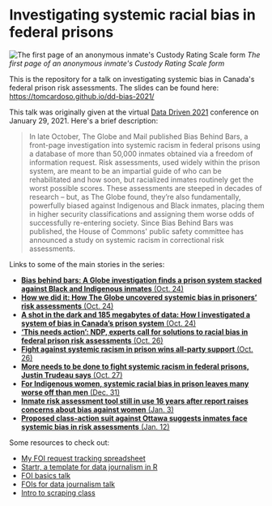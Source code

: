 # Investigating systemic racial bias in federal prisons

![The first page of an anonymous inmate's Custody Rating Scale form](https://assets.documentcloud.org/documents/7274424/pages/CRS-assessment-form-p1-large.gif)
_The first page of an anonymous inmate's Custody Rating Scale form_

This is the repository for a talk on investigating systemic bias in Canada's federal prison risk assessments. The slides can be found here: https://tomcardoso.github.io/dd-bias-2021/

This talk was originally given at the virtual [Data Driven 2021](http://humberstorylab.ca/events/data-driven-2021/) conference on January 29, 2021. Here's a brief description:

> In late October, The Globe and Mail published Bias Behind Bars, a front-page investigation into systemic racism in federal prisons using a database of more than 50,000 inmates obtained via a freedom of information request. Risk assessments, used widely within the prison system, are meant to be an impartial guide of who can be rehabilitated and how soon, but racialized inmates routinely get the worst possible scores. These assessments are steeped in decades of research – but, as The Globe found, they’re also fundamentally, powerfully biased against Indigenous and Black inmates, placing them in higher security classifications and assigning them worse odds of successfully re-entering society. Since Bias Behind Bars was published, the House of Commons' public safety committee has announced a study on systemic racism in correctional risk assessments.

Links to some of the main stories in the series:

- [**Bias behind bars: A Globe investigation finds a prison system stacked against Black and Indigenous inmates** (Oct. 24)](https://www.theglobeandmail.com/canada/article-investigation-racial-bias-in-canadian-prison-risk-assessments/)
- [**How we did it: How The Globe uncovered systemic bias in prisoners’ risk assessments** (Oct. 24)](https://www.theglobeandmail.com/canada/article-investigation-racial-bias-in-canadian-prisons-methodology/)
- [**A shot in the dark and 185 megabytes of data: How I investigated a system of bias in Canada’s prison system** (Oct. 24)](https://www.theglobeandmail.com/canada/article-risk-backstory/)
- [**‘This needs action’: NDP, experts call for solutions to racial bias in federal prison risk assessments** (Oct. 26)](https://www.theglobeandmail.com/canada/article-this-needs-action-ndp-experts-call-for-solutions-to-racial-bias-in/)
- [**Fight against systemic racism in prison wins all-party support** (Oct. 26)](https://www.theglobeandmail.com/canada/article-committee-mps-support-push-to-study-systemic-prison-racism/)
- [**More needs to be done to fight systemic racism in federal prisons, Justin Trudeau says** (Oct. 27)](https://www.theglobeandmail.com/canada/article-more-needs-to-be-done-to-fight-systemic-racism-in-federal-prisons/)
- [**For Indigenous women, systemic racial bias in prison leaves many worse off than men** (Dec. 31)](https://www.theglobeandmail.com/canada/article-for-indigenous-women-systemic-racial-bias-in-prison-leaves-many-worse/)
- [**Inmate risk assessment tool still in use 16 years after report raises concerns about bias against women** (Jan. 3)](https://www.theglobeandmail.com/canada/article-inmate-risk-assessment-tool-still-in-use-16-years-after-report-calls/)
- [**Proposed class-action suit against Ottawa suggests inmates face systemic bias in risk assessments** (Jan. 12)](https://www.theglobeandmail.com/canada/article-proposed-class-action-suit-against-ottawa-suggests-inmates-face/)

Some resources to check out:

- [My FOI request tracking spreadsheet](https://docs.google.com/spreadsheets/d/1dKy_NL2X_u6IQhBPAy7ZFvvqYcvi5m3G4u8bB3P-hpc/)
- [Startr, a template for data journalism in R](https://www.github.com/globeandmail/startr/)
- [FOI basics talk](https://github.com/tomcardoso/foi-basics)
- [FOIs for data journalism talk](https://github.com/tomcardoso/foi-data-journalism)
- [Intro to scraping class](https://github.com/tomcardoso/intro-to-scraping)
